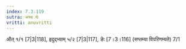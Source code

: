 ```yaml
---
index: 7.3.119
sutra: अच्च घेः
vritti: anuvritti
---
```


औत् १/१ [7|3|118], इदुद्‍भ्याम् ५/२ [7|3|117], ङेः [7।3।116] (सप्तम्या विपरिणम्यते) 7/1